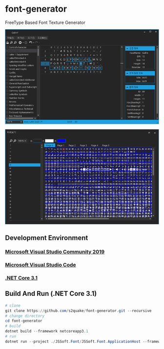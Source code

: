 # font-generator

FreeType Based Font Texture Generator

![main](./image01.png)

![preview](./image02.png)

## Development Environment

### [Microsoft Visual Studio Community 2019](https://visualstudio.microsoft.com/ko/downloads/)

### [Microsoft Visual Studio Code](https://code.visualstudio.com/)

### [.NET Core 3.1](https://dotnet.microsoft.com/download/dotnet-core/3.1)

## Build And Run (.NET Core 3.1)

```powershell
# clone
git clone https://github.com/s2quake/font-generator.git --recursive
# change directory
cd font-generator
# build
dotnet build --framework netcoreapp3.1
# run
dotnet run --project ./JSSoft.Font/JSSoft.Font.ApplicationHost --framework netcoreapp3.1
```
